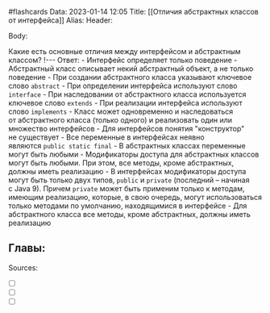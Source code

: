 #flashcards
Data: 2023-01-14 12:05
Title: [[Отличия абстрактных классов от интерфейса]]
Alias:
Header:


Body:



Какие есть основные отличия между интерфейсом и абстрактным классом?
!---
Ответ:
	- Интерфейс определяет только поведение
	- Абстрактный класс описывает некий абстрактный объект, а не только поведение
	- При создании абстрактного класса указывают ключевое слово `abstract`
	- При определении интерфейса используют слово `interface`
	- При наследовании от абстрактного класса используется ключевое слово `extends`
	- При реализации интерфейса используют слово `implements`
	- Класс может одновременно и наследоваться от абстрактного класса (только одного) и реализовать один или множество интерфейсов
	- Для интерфейсов понятия "конструктор" не существует
	- Все переменные в интерфейсах неявно являются `public static final`
	- В абстрактных классах переменные могут быть любыми
	- Модификаторы доступа для абстрактных классов могут быть любыми. При этом, все методы, кроме абстрактных, должны иметь реализацию
	- В интерфейсах модификаторы доступа могут быть только двух типов, `public` и `private` (последний – начиная с Java 9).  Причем `private` может быть применим только к методам, имеющим реализацию, которые, в свою очередь, могут использоваться только методами по умолчанию, находящимися в интерфейсе
	- Для абстрактного класса все методы, кроме абстрактных, должны иметь реализацию
<!--SR:!2023-03-14,3,350-->





Главы:
-


Sources:
- [ ] []()
- [ ] []()
- [ ] []()
